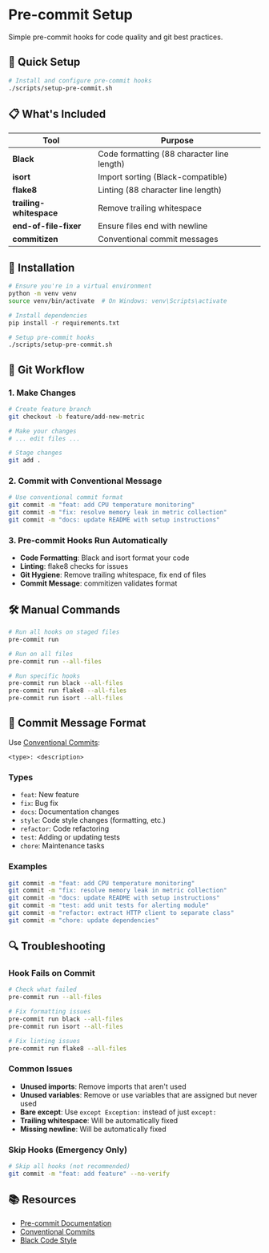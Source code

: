 # Pre-commit Setup

Simple pre-commit hooks for code quality and git best practices.

## 🚀 Quick Setup

```bash
# Install and configure pre-commit hooks
./scripts/setup-pre-commit.sh
```

## 📋 What's Included

| Tool | Purpose |
|------|---------|
| **Black** | Code formatting (88 character line length) |
| **isort** | Import sorting (Black-compatible) |
| **flake8** | Linting (88 character line length) |
| **trailing-whitespace** | Remove trailing whitespace |
| **end-of-file-fixer** | Ensure files end with newline |
| **commitizen** | Conventional commit messages |

## 🔧 Installation

```bash
# Ensure you're in a virtual environment
python -m venv venv
source venv/bin/activate  # On Windows: venv\Scripts\activate

# Install dependencies
pip install -r requirements.txt

# Setup pre-commit hooks
./scripts/setup-pre-commit.sh
```

## 📝 Git Workflow

### 1. Make Changes
```bash
# Create feature branch
git checkout -b feature/add-new-metric

# Make your changes
# ... edit files ...

# Stage changes
git add .
```

### 2. Commit with Conventional Message
```bash
# Use conventional commit format
git commit -m "feat: add CPU temperature monitoring"
git commit -m "fix: resolve memory leak in metric collection"
git commit -m "docs: update README with setup instructions"
```

### 3. Pre-commit Hooks Run Automatically
- **Code Formatting**: Black and isort format your code
- **Linting**: flake8 checks for issues
- **Git Hygiene**: Remove trailing whitespace, fix end of files
- **Commit Message**: commitizen validates format

## 🛠️ Manual Commands

```bash
# Run all hooks on staged files
pre-commit run

# Run on all files
pre-commit run --all-files

# Run specific hooks
pre-commit run black --all-files
pre-commit run flake8 --all-files
pre-commit run isort --all-files
```

## 📝 Commit Message Format

Use [Conventional Commits](https://www.conventionalcommits.org/):

```
<type>: <description>
```

### Types
- `feat`: New feature
- `fix`: Bug fix
- `docs`: Documentation changes
- `style`: Code style changes (formatting, etc.)
- `refactor`: Code refactoring
- `test`: Adding or updating tests
- `chore`: Maintenance tasks

### Examples
```bash
git commit -m "feat: add CPU temperature monitoring"
git commit -m "fix: resolve memory leak in metric collection"
git commit -m "docs: update README with setup instructions"
git commit -m "test: add unit tests for alerting module"
git commit -m "refactor: extract HTTP client to separate class"
git commit -m "chore: update dependencies"
```

## 🔍 Troubleshooting

### Hook Fails on Commit
```bash
# Check what failed
pre-commit run --all-files

# Fix formatting issues
pre-commit run black --all-files
pre-commit run isort --all-files

# Fix linting issues
pre-commit run flake8 --all-files
```

### Common Issues
- **Unused imports**: Remove imports that aren't used
- **Unused variables**: Remove or use variables that are assigned but never used
- **Bare except**: Use `except Exception:` instead of just `except:`
- **Trailing whitespace**: Will be automatically fixed
- **Missing newline**: Will be automatically fixed

### Skip Hooks (Emergency Only)
```bash
# Skip all hooks (not recommended)
git commit -m "feat: add feature" --no-verify
```

## 📚 Resources

- [Pre-commit Documentation](https://pre-commit.com/)
- [Conventional Commits](https://www.conventionalcommits.org/)
- [Black Code Style](https://black.readthedocs.io/)
